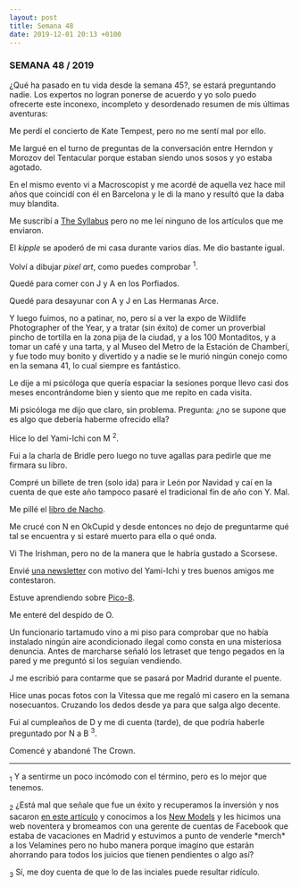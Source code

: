```yaml
---
layout: post
title: Semana 48
date: 2019-12-01 20:13 +0100
---
```


### SEMANA 48 / 2019

¿Qué ha pasado en tu vida desde la semana 45?, se estará preguntando nadie.
Los expertos no logran ponerse de acuerdo y yo solo puedo ofrecerte este
inconexo, incompleto y desordenado resumen de mis últimas aventuras: 

<!-- more -->

Me perdí el concierto de Kate Tempest, pero no me sentí mal por ello.

Me largué en el turno de preguntas de la conversación entre Herndon y Morozov
del Tentacular porque estaban siendo unos sosos y yo estaba agotado.

En el mismo evento vi a Macroscopist y me acordé de aquella vez hace mil años
que coincidí con él en Barcelona y le di la mano y resultó que la daba muy
blandita.

Me suscribí a <a href="https://the-syllabus.com">The Syllabus</a> pero no me
leí ninguno de los artículos que me enviaron.

El *kipple* se apoderó de mi casa durante varios días. Me dio bastante igual.

Volví a dibujar *pixel art*, como puedes comprobar <sup>1</sup>.

Quedé para comer con J y A en los Porfiados.

Quedé para desayunar con A y J en Las Hermanas Arce.

Y luego fuimos, no a patinar, no,  pero sí a ver la expo de Wildlife
Photographer of the Year, y a tratar (sin éxito) de comer un proverbial pincho
de tortilla en la zona pija de la ciudad, y a los 100 Montaditos, y a tomar un
café y una tarta, y al Museo del Metro de la Estación de Chamberí, y fue todo
muy bonito y divertido y a nadie se le murió ningún conejo como en la semana
41, lo cual siempre es fantástico.

Le dije a mi psicóloga que quería espaciar la sesiones porque llevo casi dos
meses encontrándome bien y siento que me repito en cada visita.

Mi psicóloga me dijo que claro, sin problema. Pregunta: ¿no se supone que es
algo que debería haberme ofrecido ella?

Hice lo del Yami-Ichi con M <sup>2</sup>.

Fui a la charla de Bridle pero luego no tuve agallas para pedirle que me
firmara su libro.

Compré un billete de tren (solo ida) para ir León por Navidad y caí en la
cuenta de que este año tampoco pasaré el tradicional fin de año con Y. Mal.

Me pillé el <a
href="https://www.mistergriffin.es/product-page/en-d%C3%BCsseldorf-no-hay-ni-puede-haber-leones">libro
de Nacho</a>.

Me crucé con N en OkCupid y desde entonces no dejo de preguntarme qué tal se
encuentra y si estaré muerto para ella o qué onda.

Vi The Irishman, pero no de la manera que le habría gustado a Scorsese.

Envié <a href="https://tinyletter.com/javierarce">una newsletter</a> con motivo
del Yami-Ichi y tres buenos amigos me contestaron.

Estuve aprendiendo sobre [Pico-8](https://www.lexaloffle.com/pico-8.php).

Me enteré del despido de O.

Un funcionario tartamudo vino a mi piso para comprobar que no había instalado
ningún aire acondicionado ilegal como consta en una misteriosa denuncia. Antes
de marcharse señaló los letraset que tengo pegados en la pared y me preguntó si
los seguían vendiendo.

J me escribió para contarme que se pasará por Madrid durante el puente.

Hice unas pocas fotos con la Vitessa que me regaló mi casero en la semana
nosecuantos. Cruzando los dedos desde ya para que salga algo decente.

Fui al cumpleaños de D y me di cuenta (tarde), de que podría haberle preguntado
por N a B <sup>3</sup>.

Comencé y abandoné The Crown.

---

<div class="footnotes">
<p><sub>1</sub> Y a sentirme un poco incómodo con el término, pero es lo mejor que tenemos.</p>
<p> <sub>2</sub> ¿Está mal que señale que fue un éxito y recuperamos la inversión y nos sacaron <a href="https://verne.elpais.com/verne/2019/11/25/articulo/1574672011_432896.html">en este artículo</a> y conocimos a los <a href="https://newmodels.io">New Models</a> y les hicimos una web noventera y bromeamos con una gerente de cuentas de Facebook que estaba de vacaciones en Madrid y estuvimos a punto de venderle *merch* a los Velamines pero no hubo manera porque imagino que estarán ahorrando para todos los juicios que tienen pendientes o algo así?  </p>
<p><sub>3</sub> Sí, me doy cuenta de que lo de las inciales puede resultar ridículo.</p>
</div>  
